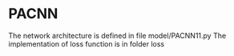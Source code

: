 # PACNN

The network architecture is defined in file model/PACNN11.py
The implementation of loss function is in folder loss
